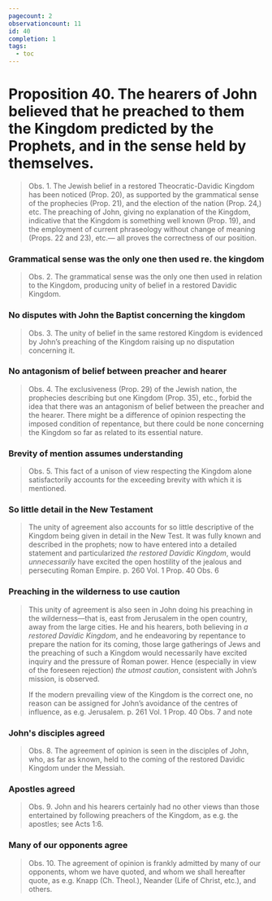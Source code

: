 ```yaml
---
pagecount: 2
observationcount: 11
id: 40
completion: 1
tags:
  - toc
---
```

# Proposition 40. The hearers of John believed that he preached to them the Kingdom predicted by the Prophets, and in the sense held by themselves.

>Obs. 1. The Jewish belief in a restored Theocratic-Davidic Kingdom has been noticed (Prop. 20), as supported by the grammatical sense of the prophecies (Prop. 21), and the election of the nation (Prop. 24,) etc. The preaching of John, giving no explanation of the Kingdom, indicative that the Kingdom is something well known (Prop. 19), and the employment of current phraseology without change of meaning (Props. 22 and 23), etc.— all proves the correctness of our position.
### Grammatical sense was the only one then used re. the kingdom
>Obs. 2. The grammatical sense was the only one then used in relation to the Kingdom, producing unity of belief in a restored Davidic Kingdom.
### No disputes with John the Baptist concerning the kingdom
>Obs. 3. The unity of belief in the same restored Kingdom is evidenced by John’s preaching of the Kingdom raising up no disputation concerning it.
### No antagonism of belief between preacher and hearer
>Obs. 4. The exclusiveness (Prop. 29) of the Jewish nation, the prophecies describing but one Kingdom (Prop. 35), etc., forbid the idea that there was an antagonism of belief between the preacher and the hearer. There might be a difference of opinion respecting the imposed condition of repentance, but there could be none concerning the Kingdom so far as related to its essential nature.
### Brevity of mention assumes understanding
>Obs. 5. This fact of a unison of view respecting the Kingdom alone satisfactorily accounts for the exceeding brevity with which it is mentioned.
### So little detail in the New Testament
>The unity of agreement also accounts for so little descriptive of the Kingdom being given in detail in the New Test. It was fully known and described in the prophets; now to have entered into a detailed statement and particularized *the restored Davidic Kingdom*, would *unnecessarily* have excited the open hostility of the jealous and persecuting Roman Empire.
>p. 260 Vol. 1 Prop. 40 Obs. 6
### Preaching in the wilderness to use caution
>This unity of agreement is also seen in John doing his preaching in the wilderness—that is, east from Jerusalem in the open country, away from the large cities. He and his hearers, both believing in *a restored Davidic Kingdom*, and he endeavoring by repentance to prepare the nation for its coming, those large gatherings of Jews and the preaching of such a Kingdom would necessarily have excited inquiry and the pressure of Roman power. Hence (especially in view of the foreseen rejection) *the utmost caution*, consistent with John’s mission, is observed. 
>
>If the modern prevailing view of the Kingdom is the correct one, no reason can be assigned for John’s avoidance of the centres of influence, as e.g. Jerusalem.
>p. 261 Vol. 1 Prop. 40 Obs. 7 and note

### John's disciples agreed
>Obs. 8. The agreement of opinion is seen in the disciples of John, who, as far as known, held to the coming of the restored Davidic Kingdom under the Messiah.
### Apostles agreed
>Obs. 9. John and his hearers certainly had no other views than those entertained by following preachers of the Kingdom, as e.g. the apostles; see Acts 1:6.
### Many of our opponents agree
>Obs. 10. The agreement of opinion is frankly admitted by many of our opponents, whom we have quoted, and whom we shall hereafter quote, as e.g. Knapp (Ch. Theol.), Neander (Life of Christ, etc.), and others.

